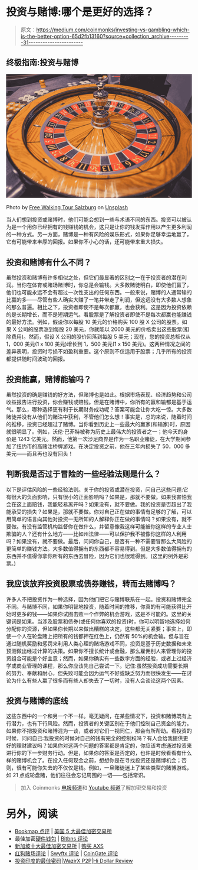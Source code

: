 # 投资与赌博:哪个是更好的选择？

> 原文：<https://medium.com/coinmonks/investing-vs-gambling-which-is-the-better-option-65d2fb13160?source=collection_archive---------31----------------------->

## 终极指南:投资与赌博

![](img/6bdd4f47d2580c19d2a941bb47c33b03.png)

Photo by [Free Walking Tour Salzburg](https://unsplash.com/@freewalkingtoursalzburg?utm_source=medium&utm_medium=referral) on [Unsplash](https://unsplash.com?utm_source=medium&utm_medium=referral)

当人们想到投资或赌博时，他们可能会想到一些与术语不同的东西。投资可以被认为是一个用你已经拥有的钱赚钱的机会，这只是让你的钱发挥作用以产生更多利润的一种方式。另一方面，赌博是一种有风险的娱乐形式，如果你足够幸运地赢了，它有可能带来丰厚的回报。如果你不小心的话，还可能带来重大损失。

## 投资和赌博有什么不同？

虽然投资和赌博有许多相似之处，但它们最显著的区别之一在于投资者的潜在利润。当你在体育或赌场赌博时，你总是会输钱。大多数赌徒明白，即使他们赢了，他们也可能永远不会有超过一次性支出的任何东西。一般来说，赌博的人通常输的比赢的多——尽管有些人确实大赚了一笔并带走了利润，但这远没有大多数人想象的那么普遍。相比之下，投资者即使不是每次都赢，也会获利。这是因为投资依赖的是长期增长，而不是短期运气。看股票是了解投资者即使不是每次都赢也能赚钱的最好方法。例如，假设你以每股 10 美元的价格购买 100 股 X 公司的股票。如果 X 公司的股票涨到每股 20 美元，你就能以 2000 美元的价格卖出这些股票(扣除费用)。然而，假设 X 公司的股价回落到每股 5 美元；现在，您的投资总额仅从 1，000 美元(1 x 100 美元)增长到 1，500 美元(1 x 150 美元)。这两种情况之间的差异表明，投资时亏损不如盈利重要。这个原则不仅适用于股票；几乎所有的投资都提供随时间波动的回报。

## 投资能赢，赌博能输吗？

虽然投资的确是赚钱的好方法，但赌博也是如此。根据市场表现、经济趋势和公司收益报告进行投资，你会赚钱或赔钱。但是在赌博中，你所有的赢和输都是基于运气。那么，哪种选择更有利于长期财务成功呢？答案可能会让你大吃一惊。大多数赌徒并没有从他们的赌注中获利，不管他们怎么想！事实是，总的来说，随着时间的推移，投资已经超过了赌博。当你看到历史上一些最大的赢家(和输家)时，原因就很明显了。例如，沃伦·巴菲特被称为历史上最伟大的投资者之一；他今天的身价是 1243 亿美元。然而，他第一次涉足商界是作为一名职业赌徒，在大学期间参加了纽约市的高赌注桥牌游戏。在决定投资之前，他在三年内损失了 50，000 多美元——而且再也没有回头！

## 判断我是否过于冒险的一些经验法则是什么？

以下是评估风险的一些经验法则。关于你的投资或潜在投资，问自己这些问题:它有很大的负面影响，只有很小的正面影响吗？如果是，那就不要做。如果我害怕我会在这上面赔钱，我能轻易离开吗？如果没有，就不要做。我的投资是否超出了我能承受的损失？如果是，那就不要做。你对自己正在做的事情有足够的了解，可以用简单的语言向其他对投资一无所知的人解释你正在做的事情吗？如果没有，就不要做。有没有监管机构监督你在做什么，并留意像我这样可能被你这样的专业人士欺骗的人？还有什么地方——比如州法律——可以保护我不被像你这样的人利用吗？如果没有，就不要做。最后，问问你自己，是否有一种不需要冒那么大风险的更简单的赚钱方法。大多数值得拥有的东西都不容易得到。但是大多数值得拥有的东西并不值得你拿你所有的东西去冒险，因为它们也很难得到。(这里的例外是彩票。)

## 我应该放弃投资股票或债券赚钱，转而去赌博吗？

许多人不把投资作为一种选择，因为他们把它与赌博联系在一起。投资和赌博完全不同。与赌博不同，如果你明智地投资，随着时间的推移，你真的有可能获得比开始时更多的钱——如果你试图击败一个作弊的机会游戏，这是不可能的。这里的关键词是如果。当涉及股票和债券(或任何你喜欢的投资)时，你可以明智地选择如何分配你的资源，但如果你长期以来做出糟糕的决定，这些都无关紧要；事实上，即使一个人在轮盘赌上把所有的钱都押在红色上，仍然有 50%的机会输。但与旨在通过随机奖励和惩罚来利用人类心理的赌场游戏不同，投资是基于历史数据和未来预测做出经过计算的决策。如果你不擅长统计或金融，那么雇佣别人来管理你的投资组合可能是个好主意；然而，如果你确实有一些数字方面的经验，或者上过经济学或商业管理的课程，那么你应该先自己尝试一下。记住:虽然投资成功需要长期的努力、奉献和耐心，但失败可能会因为运气不好或缺乏努力而很快发生——在讨论为什么有些人赢了很多而有些人却失去了一切时，没有人会谈论这两个因素。

## 投资与赌博的底线

这些东西中的一个和另一个不一样。毫无疑问，在某些情况下，投资和赌博既有上行潜力，也有下行风险。然而，投资者的关键区别在于他们控制自己资金的能力。如果你不把投资和赌博混为一谈，或者对它们一视同仁，那会有所帮助。看投资的时候，问问自己:我投资的时候对自己的钱有完全的控制权吗？有人会给我提供更好的理财建议吗？如果你对这两个问题的答案都是肯定的，你应该考虑通过投资来进行你的下一步财务行动。但是，如果你的答案是否定的，也许是时候看看有什么样的赌博机会了。在投入任何现金之前，想想你是在寻找投资还是赌博机会；否则，很有可能你失去的不仅仅是钱。例如，一旦赌徒迷上了某些类型的赌博游戏，如 21 点或轮盘赌，他们往往会忘记周围的一切——包括常识。

> 加入 Coinmonks [电报频道](https://t.me/coincodecap)和 [Youtube 频道](https://www.youtube.com/c/coinmonks/videos)了解加密交易和投资

# 另外，阅读

*   [Bookmap 点评](https://coincodecap.com/bookmap-review-2021-best-trading-software) | [美国 5 大最佳加密交易所](https://coincodecap.com/crypto-exchange-usa)
*   最佳加密[硬件钱包](/coinmonks/hardware-wallets-dfa1211730c6) | [Bitbns 评论](/coinmonks/bitbns-review-38256a07e161)
*   [新加坡十大最佳加密交易所](https://coincodecap.com/crypto-exchange-in-singapore) | [购买 AXS](https://coincodecap.com/buy-axs-token)
*   [红狗赌场评论](https://coincodecap.com/red-dog-casino-review) | [Swyftx 评论](https://coincodecap.com/swyftx-review) | [CoinGate 评论](https://coincodecap.com/coingate-review)
*   [投资印度的最佳密码](https://coincodecap.com/best-crypto-to-invest-in-india-in-2021)|[WazirX P2P](https://coincodecap.com/wazirx-p2p)|[Hi Dollar Review](https://coincodecap.com/hi-dollar-review)